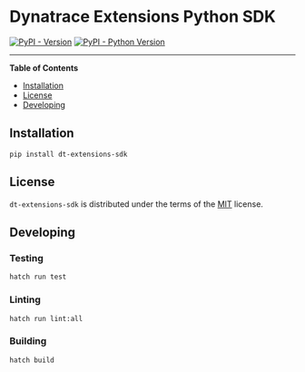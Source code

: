 # Dynatrace Extensions Python SDK

[![PyPI - Version](https://img.shields.io/pypi/v/dynatrace-extensions-sdk.svg)](https://pypi.org/project/dynatrace-extensions-sdk)
[![PyPI - Python Version](https://img.shields.io/pypi/pyversions/dynatrace-extensions-sdk.svg)](https://pypi.org/project/dynatrace-extensions-sdk)

-----

**Table of Contents**

- [Installation](#installation)
- [License](#license)
- [Developing](#developing)

## Installation

```console
pip install dt-extensions-sdk
```

## License

`dt-extensions-sdk` is distributed under the terms of the [MIT](https://spdx.org/licenses/MIT.html) license.

## Developing

### Testing

```console
hatch run test
```

### Linting

```console
hatch run lint:all
```

### Building

```console
hatch build
```